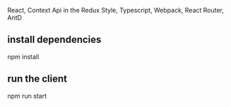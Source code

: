 React, Context Api in the Redux Style, Typescript, Webpack, React Router, AntD

## install dependencies

npm install

## run the client

npm run start
